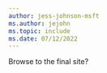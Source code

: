 ```yaml
---
author: jess-johnson-msft
ms.author: jejohn
ms.topic: include
ms.date: 07/12/2022
---
```


Browse to the final site?
